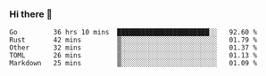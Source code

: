 ### Hi there 👋

<!--
**yeya24/yeya24** is a ✨ _special_ ✨ repository because its `README.md` (this file) appears on your GitHub profile.

Here are some ideas to get you started:

- 🔭 I’m currently working on ...
- 🌱 I’m currently learning ...
- 👯 I’m looking to collaborate on ...
- 🤔 I’m looking for help with ...
- 💬 Ask me about ...
- 📫 How to reach me: ...
- 😄 Pronouns: ...
- ⚡ Fun fact: ...
-->

<!--START_SECTION:waka-->
```text
Go         36 hrs 10 mins  ███████████████████████░░   92.60 % 
Rust       42 mins         ▒░░░░░░░░░░░░░░░░░░░░░░░░   01.79 % 
Other      32 mins         ▒░░░░░░░░░░░░░░░░░░░░░░░░   01.37 % 
TOML       26 mins         ▒░░░░░░░░░░░░░░░░░░░░░░░░   01.13 % 
Markdown   25 mins         ▒░░░░░░░░░░░░░░░░░░░░░░░░   01.09 % 
```
<!--END_SECTION:waka-->
